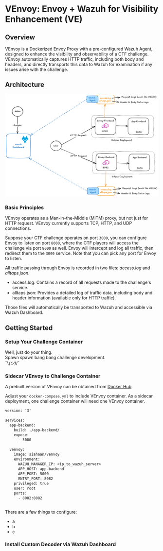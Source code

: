# VEnvoy: Envoy + Wazuh for Visibility Enhancement (VE)

## Overview
VEnvoy is a Dockerized Envoy Proxy with a pre-configured Wazuh Agent, designed to enhance the visibility and observability of a CTF challenge. VEnvoy automatically captures HTTP traffic, including both body and headers, and directly transports this data to Wazuh for examination if any issues arise with the challenge.

## Architecture 

![alt text](./graphics/architecture.png)

### Basic Principles

VEnvoy operates as a Man-in-the-Middle (MITM) proxy, but not just for HTTP request. VEnvoy currently supports TCP, HTTP, and UDP connections.

Suppose your CTF challenge operates on port `3000`, you can configure Envoy to listen on port `8000`, where the CTF players will access the challenge via port `8000` as well. Envoy will intercept and log all traffic, then redirect them to the `3000` service. Note that you can pick any port for Envoy to listen.

All traffic passing through Envoy is recorded in two files: *access.log* and *alltaps.json*. 
- access.log: Contains a record of all requests made to the challenge's service.
- alltaps.json: Provides a detailed log of traffic data, including body and header information (available only for HTTP traffic).

Those files will automatically be transported to Wazuh and accessible via Wazuh Dashboard.

## Getting Started
### Setup Your Challenge Container
Well, just do your thing.\
Spawn spawn bang bang challenge development.\
¯\\_(ツ)_/¯

### Sidecar VEnvoy to Challenge Container
A prebuilt version of VEnvoy can be obtained from [Docker Hub](https://hub.docker.com/repository/docker/siahaan/venvoy).

Adjust your `docker-compose.yml` to include VEnvoy container. As a sidecar deployment, one challenge container will need one VEnvoy container.
```
version: '3'

services:
  app-backend:
    build: ./app-backend/
    expose:
      - 5000

  venvoy:
    image: siahaan/venvoy
    environment:
      WAZUH_MANAGER_IP: <ip_to_wazuh_server>
      APP_HOST: app-backend
      APP_PORT: 5000
      ENTRY_PORT: 8082 
    privileged: true 
    user: root 
    ports:
      - 8082:8082
    
```

There are a few things to configure:
- a
- b
- c

### Install Custom Decoder via Wazuh Dashboard

